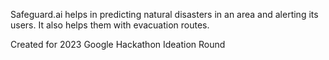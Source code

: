 Safeguard.ai helps in predicting natural disasters in an area and alerting its users. It also helps them with evacuation routes.

Created for 2023 Google Hackathon Ideation Round
